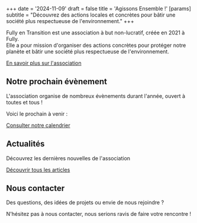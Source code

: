 +++
date = '2024-11-09'
draft = false
title = 'Agissons Ensemble !'
[params]
subtitle = "Découvrez des actions locales et concrètes pour bâtir une société plus respectueuse de l'environnement."
+++

Fully en Transition est une association à but non-lucratif, créée en 2021 à Fully.  
Elle a pour mission d'organiser des actions concrètes pour protéger notre planète et bâtir une société plus respectueuse de l'environnement.

[En savoir plus sur l'association](/qui-sommes-nous)

## Notre prochain évènement

L'association organise de nombreux évènements durant l'année, ouvert à toutes et tous !

Voici le prochain à venir :

[Consulter notre calendrier](/calendar)

## Actualités

Découvrez les dernières nouvelles de l'association

[Découvrir tous les articles](/calendar)

## Nous contacter

Des questions, des idées de projets ou envie de nous rejoindre ?

N'hésitez pas à nous contacter, nous serions ravis de faire votre rencontre !
